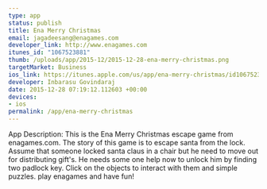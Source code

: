 ```yaml
--- 
type: app
status: publish
title: Ena Merry Christmas
email: jagadeesang@enagames.com
developer_link: http://www.enagames.com
itunes_id: "1067523881"
thumb: /uploads/app/2015-12/2015-12-28-ena-merry-christmas.png
targetMarket: Business
ios_link: https://itunes.apple.com/us/app/ena-merry-christmas/id1067523881?mt=8
developer: Inbarasu Govindaraj
date: 2015-12-28 07:19:12.112603 +00:00
devices: 
- ios
permalink: /app/ena-merry-christmas
---
```


App Description:  This is the Ena Merry Christmas escape game from enagames.com. The story of this game is to escape santa from the lock. Assume that someone locked santa claus in a chair but he need to move out for distributing gift's. He needs some one help now to unlock him by finding two padlock key. Click on the objects to interact with them and simple puzzles. play enagames and have fun!
